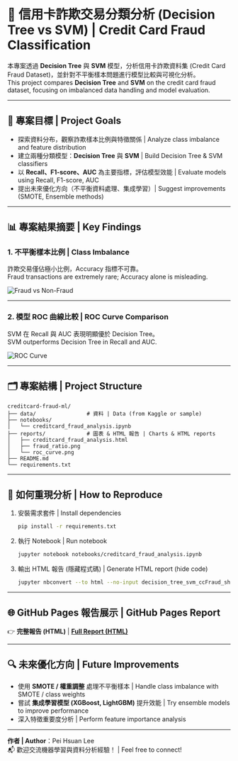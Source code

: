 
# 🏦 信用卡詐欺交易分類分析 (Decision Tree vs SVM) | Credit Card Fraud Classification

本專案透過 **Decision Tree** 與 **SVM** 模型，分析信用卡詐欺資料集 (Credit Card Fraud Dataset)，並針對不平衡樣本問題進行模型比較與可視化分析。  
This project compares **Decision Tree** and **SVM** on the credit card fraud dataset, focusing on imbalanced data handling and model evaluation.

---

## 📌 專案目標 | Project Goals
- 探索資料分布，觀察詐欺樣本比例與特徵關係 | Analyze class imbalance and feature distribution  
- 建立兩種分類模型：**Decision Tree** 與 **SVM** | Build Decision Tree & SVM classifiers  
- 以 **Recall、F1-score、AUC** 為主要指標，評估模型效能 | Evaluate models using Recall, F1-score, AUC  
- 提出未來優化方向（不平衡資料處理、集成學習）| Suggest improvements (SMOTE, Ensemble methods)

---

## 📊 專案結果摘要 | Key Findings

### 1. 不平衡樣本比例 | Class Imbalance
詐欺交易僅佔極小比例，Accuracy 指標不可靠。  
Fraud transactions are extremely rare; Accuracy alone is misleading.

![Fraud vs Non-Fraud](reports/fraud_ratio.png)

---

### 2. 模型 ROC 曲線比較 | ROC Curve Comparison
SVM 在 Recall 與 AUC 表現明顯優於 Decision Tree。  
SVM outperforms Decision Tree in Recall and AUC.

![ROC Curve](reports/roc_curve.png)

---

## 🗂 專案結構 | Project Structure

```
creditcard-fraud-ml/
├── data/                # 資料 | Data (from Kaggle or sample)
├── notebooks/
│   └── creditcard_fraud_analysis.ipynb
├── reports/             # 圖表 & HTML 報告 | Charts & HTML reports
│   ├── creditcard_fraud_analysis.html
│   ├── fraud_ratio.png
│   └── roc_curve.png
├── README.md
└── requirements.txt
```

---

## 🚀 如何重現分析 | How to Reproduce

1. 安裝需求套件 | Install dependencies
   ```bash
   pip install -r requirements.txt
   ```

2. 執行 Notebook | Run notebook
   ```bash
   jupyter notebook notebooks/creditcard_fraud_analysis.ipynb
   ```

3. 輸出 HTML 報告 (隱藏程式碼) | Generate HTML report (hide code)
   ```bash
   jupyter nbconvert --to html --no-input decision_tree_svm_ccFraud_showcase.ipynb --output decision_tree_svm_ccFraud_showcase.html
   ```

---

## 🌐 GitHub Pages 報告展示 | GitHub Pages Report

👉 **完整報告 (HTML)** | [**Full Report (HTML)**](https://github.com/hsuanlion/data-science-portfolio/blob/main/ML/creditcard-fraud-ml/decision_tree_svm_ccFraud_showcase.html)

---

## 🔍 未來優化方向 | Future Improvements

- 使用 **SMOTE / 權重調整** 處理不平衡樣本 | Handle class imbalance with SMOTE / class weights  
- 嘗試 **集成學習模型 (XGBoost, LightGBM)** 提升效能 | Try ensemble models to improve performance  
- 深入特徵重要度分析 | Perform feature importance analysis

---

**作者 | Author**：Pei Hsuan Lee  
📬 歡迎交流機器學習與資料分析經驗！ | Feel free to connect!
